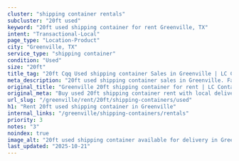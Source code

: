 ```yaml
---
cluster: "shipping container rentals"
subcluster: "20ft used"
keyword: "20ft used shipping container for rent Greenville, TX"
intent: "Transactional-Local"
page_type: "Location-Product"
city: "Greenville, TX"
service_type: "shipping container"
condition: "Used"
size: "20ft"
title_tag: "20ft Cqq Used shipping container Sales in Greenville | LC Container"
meta_description: "20ft used shipping container sales in Greenville. Fast delivery, competitive pricing. Serving shipping containers area. Quote ID: 6NM. Call (214) 524-4168 for your free quote today."
original_title: "Greenville 20ft shipping container for rent | LC Container"
original_meta: "Buy used 20ft shipping container rent with local delivery in Greenville, TX. LC Container — local Since 2003. Request a fast quote today."
url_slug: "/greenville/rent/20ft/shipping-containers/used"
h1: "Rent 20ft used shipping container in Greenville"
internal_links: "/greenville/shipping-containers/rentals"
priority: 3
notes: "3"
noindex: true
image_alt: "20ft used shipping container available for delivery in Greenville"
last_updated: "2025-10-21"
---
```


<!-- TODO: Add unique city/inventory copy, images, and internal links here. -->
